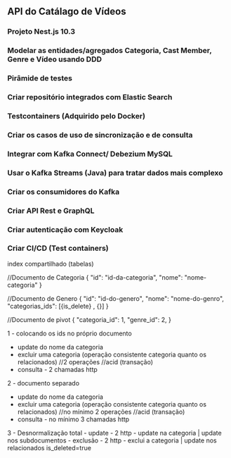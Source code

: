 ## API do Catálago de Vídeos

### Projeto Nest.js 10.3
### Modelar as entidades/agregados Categoria, Cast Member, Genre e Vídeo usando DDD
### Pirâmide de testes
### Criar repositório integrados com Elastic Search
### Testcontainers (Adquirido pelo Docker)
### Criar os casos de uso de sincronização e de consulta
### Integrar com Kafka Connect/ Debezium MySQL
### Usar o Kafka Streams (Java) para tratar dados mais complexo
### Criar os consumidores do Kafka
### Criar API Rest e GraphQL
### Criar autenticação com Keycloak
### Criar CI/CD (Test containers)

index compartilhado (tabelas)

//Documento de Categoria
{
    "id": "id-da-categoria",
    "nome": "nome-categoria"
}

//Documento de Genero
{
    "id": "id-do-genero",
    "nome": "nome-do-genro",
    "categorias_ids": [{is_delete} , {}]
}

//Documento de pivot
{
    "categoria_id": 1,
    "genre_id": 2,
}

1 - colocando os ids no próprio documento
 - update do nome da categoria
 - excluir uma categoria (operação consistente categoria quanto os relacionados)
    //2 operações
    //acid (transação)
 - consulta - 2 chamadas http

2 - documento separado
 - update do nome da categoria
 - excluir uma categoria (operação consistente categoria quanto os relacionados)
    //no mínimo 2 operações
    //acid (transação)
 - consulta - no mínimo 3 chamadas http

3 - Desnormalização total
    - update - 2 http - update na categoria | update nos subdocumentos
    - exclusão - 2 http - exclui a categoria | update nos relacionados is_deleted=true